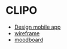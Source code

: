 # CLIPO

* [Design mobile app](./design-app)
* [wireframe](./wireframe)
* [moodboard](https://www.pinterest.fr/chlox13/moodboard-clipo/)
